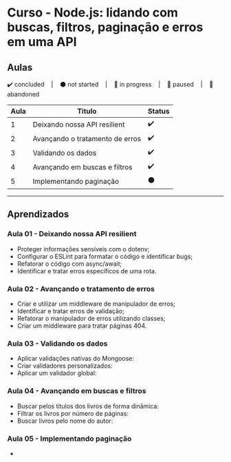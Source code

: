 # Curso - Node.js: lidando com buscas, filtros, paginação e erros em uma API

## Aulas
<p>
  ✔️ concluded &nbsp;&nbsp;&nbsp;|&nbsp;&nbsp;&nbsp;
  ⚫ not started &nbsp;&nbsp;&nbsp;|&nbsp;&nbsp;&nbsp;
  🔵 in progress &nbsp;&nbsp;&nbsp;|&nbsp;&nbsp;&nbsp;
  🔶 paused &nbsp;&nbsp;&nbsp;|&nbsp;&nbsp;&nbsp;
  🔴 abandoned 
</p>

| Aula | Titulo | Status |
| --- | --- | --- |
| 1 | Deixando nossa API resilient | ✔️ |
| 2 | Avançando o tratamento de erros | ✔️ |
| 3 | Validando os dados | ✔️ |
| 4 | Avançando em buscas e filtros | ✔️ |
| 5 | Implementando paginação | ⚫ |

---

## Aprendizados

### Aula 01 - Deixando nossa API resilient
<ul>
  <li>Proteger informações sensíveis com o dotenv;</li>
  <li>Configurar o ESLint para formatar o código e identificar bugs;</li>
  <li>Refatorar o código com async/await;</li>
  <li>Identificar e tratar erros específicos de uma rota.</li>
</ul>

### Aula 02 - Avançando o tratamento de erros
<ul>
  <li>Criar e utilizar um middleware de manipulador de erros;</li>
  <li>Identificar e tratar erros de validação;</li>
  <li>Refatorar o manipulador de erros utilizando classes;</li>
  <li>Criar um middleware para tratar páginas 404.</li>
</ul>

### Aula 03 - Validando os dados
<ul>
  <li>Aplicar validações nativas do Mongoose:</li>
  <li>Criar validadores personalizados:</li>
  <li>Aplicar um validador global:</li>
</ul>

### Aula 04 - Avançando em buscas e filtros
<ul>
  <li>Buscar pelos títulos dos livros de forma dinâmica:</li>
  <li>Filtrar os livros por número de páginas:</li>
  <li>Buscar livros pelo nome do autor:</li>
</ul>

### Aula 05 - Implementando paginação
<ul>
  <li></li>
</ul>
